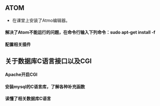 ## ATOM
 * 在课堂上安装了Atmo编辑器。
#### 解决了Atom不能运行的问题，在命令行输入下列命令：sudo apt-get install -f
#### 配置相关插件
## 关于数据库C语言接口以及CGI
#### Apache开启CGI
#### 安装mysql的C语言库，了解各种补充函数
#### 读懂了相关数据库C语言
